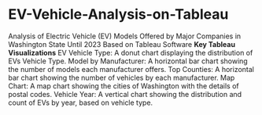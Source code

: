 # EV-Vehicle-Analysis-on-Tableau
Analysis of Electric Vehicle (EV) Models Offered by Major Companies in Washington State Until 2023 Based on Tableau Software
**Key Tableau Visualizations**
EV Vehicle Type: A donut chart displaying the distribution of EVs Vehicle Type.
Model by Manufacturer: A horizontal bar chart showing the number of models each manufacturer offers.
Top Counties: A horizontal bar chart showing the number of vehicles by each manufacturer.
Map Chart: A map chart showing the cities of Washington with the details of postal codes.
Vehicle Year: A vertical chart showing the distribution and count of EVs by year, based on vehicle type.
